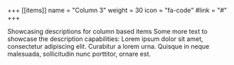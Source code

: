 +++
[[items]]
  name = "Column 3"
  weight = 30
  icon = "fa-code"
  #link = "#"
+++

Showcasing descriptions for column based items
Some more text to showcase the description capabilities:
Lorem ipsum dolor sit amet, consectetur adipiscing elit.
Curabitur a lorem urna.
Quisque in neque malesuada, sollicitudin nunc porttitor, ornare est.